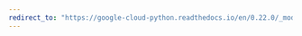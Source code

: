 ```yaml
---
redirect_to: "https://google-cloud-python.readthedocs.io/en/0.22.0/_modules/google/cloud/vision/color.html"
---
```

